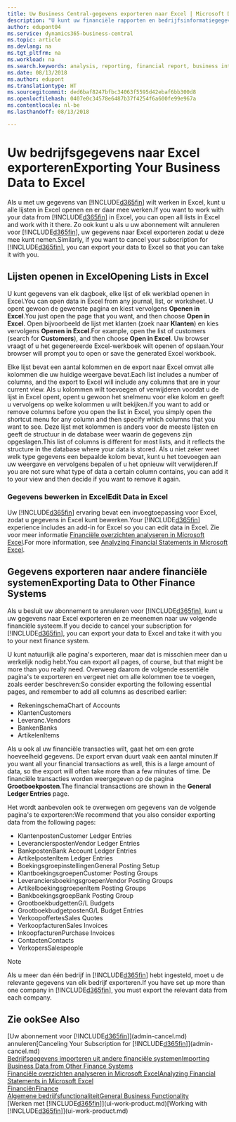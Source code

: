 ```yaml
---
title: Uw Business Central-gegevens exporteren naar Excel | Microsoft Docs
description: "U kunt uw financiële rapporten en bedrijfsinformatiegegevens uit Business Central exporteren naar Excel of uw gegevens in Excel openen."
author: edupont04
ms.service: dynamics365-business-central
ms.topic: article
ms.devlang: na
ms.tgt_pltfrm: na
ms.workload: na
ms.search.keywords: analysis, reporting, financial report, business intelligence, BI, Excel
ms.date: 08/13/2018
ms.author: edupont
ms.translationtype: HT
ms.sourcegitcommit: ded6baf8247bfbc34063f5595d42ebaf6bb300d8
ms.openlocfilehash: 0407e0c34578e6487b37f4254f6a600fe99e967a
ms.contentlocale: nl-be
ms.lasthandoff: 08/13/2018

---
```

# <a name="exporting-your-business-data-to-excel"></a><span data-ttu-id="0ae84-103">Uw bedrijfsgegevens naar Excel exporteren</span><span class="sxs-lookup"><span data-stu-id="0ae84-103">Exporting Your Business Data to Excel</span></span>
<span data-ttu-id="0ae84-104">Als u met uw gegevens van [!INCLUDE[d365fin](includes/d365fin_md.md)] wilt werken in Excel, kunt u alle lijsten in Excel openen en er daar mee werken.</span><span class="sxs-lookup"><span data-stu-id="0ae84-104">If you want to work with your data from [!INCLUDE[d365fin](includes/d365fin_md.md)] in Excel, you can open all lists in Excel and work with it there.</span></span> <span data-ttu-id="0ae84-105">Zo ook kunt u als u uw abonnement wilt annuleren voor [!INCLUDE[d365fin](includes/d365fin_md.md)], uw gegevens naar Excel exporteren zodat u deze mee kunt nemen.</span><span class="sxs-lookup"><span data-stu-id="0ae84-105">Similarly, if you want to cancel your subscription for [!INCLUDE[d365fin](includes/d365fin_md.md)], you can export your data to Excel so that you can take it with you.</span></span>

## <a name="opening-lists-in-excel"></a><span data-ttu-id="0ae84-106">Lijsten openen in Excel</span><span class="sxs-lookup"><span data-stu-id="0ae84-106">Opening Lists in Excel</span></span>
<span data-ttu-id="0ae84-107">U kunt gegevens van elk dagboek, elke lijst of elk werkblad openen in Excel.</span><span class="sxs-lookup"><span data-stu-id="0ae84-107">You can open data in Excel from any journal, list, or worksheet.</span></span> <span data-ttu-id="0ae84-108">U opent gewoon de gewenste pagina en kiest vervolgens **Openen in Excel**.</span><span class="sxs-lookup"><span data-stu-id="0ae84-108">You just open the page that you want, and then choose **Open in Excel**.</span></span> <span data-ttu-id="0ae84-109">Open bijvoorbeeld de lijst met klanten (zoek naar **Klanten**) en kies vervolgens **Openen in Excel**.</span><span class="sxs-lookup"><span data-stu-id="0ae84-109">For example, open the list of customers (search for **Customers**), and then choose **Open in Excel**.</span></span> <span data-ttu-id="0ae84-110">Uw browser vraagt of u het gegenereerde Excel-werkboek wilt openen of opslaan.</span><span class="sxs-lookup"><span data-stu-id="0ae84-110">Your browser will prompt you to open or save the generated Excel workbook.</span></span>  

<span data-ttu-id="0ae84-111">Elke lijst bevat een aantal kolommen en de export naar Excel omvat alle kolommen die uw huidige weergave bevat.</span><span class="sxs-lookup"><span data-stu-id="0ae84-111">Each list includes a number of columns, and the export to Excel will include any columns that are in your current view.</span></span> <span data-ttu-id="0ae84-112">Als u kolommen wilt toevoegen of verwijderen voordat u de lijst in Excel opent, opent u gewoon het snelmenu voor elke kolom en geeft u vervolgens op welke kolommen u wilt bekijken.</span><span class="sxs-lookup"><span data-stu-id="0ae84-112">If you want to add or remove columns before you open the list in Excel, you simply open the shortcut menu for any column and then specify which columns that you want to see.</span></span> <span data-ttu-id="0ae84-113">Deze lijst met kolommen is anders voor de meeste lijsten en geeft de structuur in de database weer waarin de gegevens zijn opgeslagen.</span><span class="sxs-lookup"><span data-stu-id="0ae84-113">This list of columns is different for most lists, and it reflects the structure in the database where your data is stored.</span></span> <span data-ttu-id="0ae84-114">Als u niet zeker weet welk type gegevens een bepaalde kolom bevat, kunt u het toevoegen aan uw weergave en vervolgens bepalen of u het opnieuw wilt verwijderen.</span><span class="sxs-lookup"><span data-stu-id="0ae84-114">If you are not sure what type of data a certain column contains, you can add it to your view and then decide if you want to remove it again.</span></span>  

### <a name="edit-data-in-excel"></a><span data-ttu-id="0ae84-115">Gegevens bewerken in Excel</span><span class="sxs-lookup"><span data-stu-id="0ae84-115">Edit Data in Excel</span></span>
<span data-ttu-id="0ae84-116">Uw [!INCLUDE[d365fin](includes/d365fin_md.md)] ervaring bevat een invoegtoepassing voor Excel, zodat u gegevens in Excel kunt bewerken.</span><span class="sxs-lookup"><span data-stu-id="0ae84-116">Your [!INCLUDE[d365fin](includes/d365fin_md.md)] experience includes an add-in for Excel so you can edit data in Excel.</span></span> <span data-ttu-id="0ae84-117">Zie voor meer informatie [Financiële overzichten analyseren in Microsoft Excel](finance-analyze-excel.md).</span><span class="sxs-lookup"><span data-stu-id="0ae84-117">For more information, see [Analyzing Financial Statements in Microsoft Excel](finance-analyze-excel.md).</span></span>  

## <a name="exporting-data-to-other-finance-systems"></a><span data-ttu-id="0ae84-118">Gegevens exporteren naar andere financiële systemen</span><span class="sxs-lookup"><span data-stu-id="0ae84-118">Exporting Data to Other Finance Systems</span></span>
<span data-ttu-id="0ae84-119">Als u besluit uw abonnement te annuleren voor [!INCLUDE[d365fin](includes/d365fin_md.md)], kunt u uw gegevens naar Excel exporteren en ze meenemen naar uw volgende financiële systeem.</span><span class="sxs-lookup"><span data-stu-id="0ae84-119">If you decide to cancel your subscription for [!INCLUDE[d365fin](includes/d365fin_md.md)], you can export your data to Excel and take it with you to your next finance system.</span></span>  

<span data-ttu-id="0ae84-120">U kunt natuurlijk alle pagina's exporteren, maar dat is misschien meer dan u werkelijk nodig hebt.</span><span class="sxs-lookup"><span data-stu-id="0ae84-120">You can export all pages, of course, but that might be more than you really need.</span></span> <span data-ttu-id="0ae84-121">Overweeg daarom de volgende essentiële pagina's te exporteren en vergeet niet om alle kolommen toe te voegen, zoals eerder beschreven:</span><span class="sxs-lookup"><span data-stu-id="0ae84-121">So consider exporting the following essential pages, and remember to add all columns as described earlier:</span></span>  

* <span data-ttu-id="0ae84-122">Rekeningschema</span><span class="sxs-lookup"><span data-stu-id="0ae84-122">Chart of Accounts</span></span>  
* <span data-ttu-id="0ae84-123">Klanten</span><span class="sxs-lookup"><span data-stu-id="0ae84-123">Customers</span></span>  
* <span data-ttu-id="0ae84-124">Leveranc.</span><span class="sxs-lookup"><span data-stu-id="0ae84-124">Vendors</span></span>  
* <span data-ttu-id="0ae84-125">Banken</span><span class="sxs-lookup"><span data-stu-id="0ae84-125">Banks</span></span>  
* <span data-ttu-id="0ae84-126">Artikelen</span><span class="sxs-lookup"><span data-stu-id="0ae84-126">Items</span></span>  

<span data-ttu-id="0ae84-127">Als u ook al uw financiële transacties wilt, gaat het om een grote hoeveelheid gegevens. De export ervan duurt vaak een aantal minuten.</span><span class="sxs-lookup"><span data-stu-id="0ae84-127">If you want all your financial transactions as well, this is a large amount of data, so the export will often take more than a few minutes of time.</span></span> <span data-ttu-id="0ae84-128">De financiële transacties worden weergegeven op de pagina **Grootboekposten**.</span><span class="sxs-lookup"><span data-stu-id="0ae84-128">The financial transactions are shown in the **General Ledger Entries** page.</span></span>  

<span data-ttu-id="0ae84-129">Het wordt aanbevolen ook te overwegen om gegevens van de volgende pagina's te exporteren:</span><span class="sxs-lookup"><span data-stu-id="0ae84-129">We recommend that you also consider exporting data from the following pages:</span></span>  

* <span data-ttu-id="0ae84-130">Klantenposten</span><span class="sxs-lookup"><span data-stu-id="0ae84-130">Customer Ledger Entries</span></span>  
* <span data-ttu-id="0ae84-131">Leveranciersposten</span><span class="sxs-lookup"><span data-stu-id="0ae84-131">Vendor Ledger Entries</span></span>  
* <span data-ttu-id="0ae84-132">Bankposten</span><span class="sxs-lookup"><span data-stu-id="0ae84-132">Bank Account Ledger Entries</span></span>  
* <span data-ttu-id="0ae84-133">Artikelposten</span><span class="sxs-lookup"><span data-stu-id="0ae84-133">Item Ledger Entries</span></span>  
* <span data-ttu-id="0ae84-134">Boekingsgroepinstellingen</span><span class="sxs-lookup"><span data-stu-id="0ae84-134">General Posting Setup</span></span>  
* <span data-ttu-id="0ae84-135">Klantboekingsgroepen</span><span class="sxs-lookup"><span data-stu-id="0ae84-135">Customer Posting Groups</span></span>  
* <span data-ttu-id="0ae84-136">Leveranciersboekingsgroepen</span><span class="sxs-lookup"><span data-stu-id="0ae84-136">Vendor Posting Groups</span></span>  
* <span data-ttu-id="0ae84-137">Artikelboekingsgroepen</span><span class="sxs-lookup"><span data-stu-id="0ae84-137">Item Posting Groups</span></span>  
* <span data-ttu-id="0ae84-138">Bankboekingsgroep</span><span class="sxs-lookup"><span data-stu-id="0ae84-138">Bank Posting Group</span></span>  
* <span data-ttu-id="0ae84-139">Grootboekbudgetten</span><span class="sxs-lookup"><span data-stu-id="0ae84-139">G/L Budgets</span></span>  
* <span data-ttu-id="0ae84-140">Grootboekbudgetposten</span><span class="sxs-lookup"><span data-stu-id="0ae84-140">G/L Budget Entries</span></span>  
* <span data-ttu-id="0ae84-141">Verkoopoffertes</span><span class="sxs-lookup"><span data-stu-id="0ae84-141">Sales Quotes</span></span>  
* <span data-ttu-id="0ae84-142">Verkoopfacturen</span><span class="sxs-lookup"><span data-stu-id="0ae84-142">Sales Invoices</span></span>  
* <span data-ttu-id="0ae84-143">Inkoopfacturen</span><span class="sxs-lookup"><span data-stu-id="0ae84-143">Purchase Invoices</span></span>  
* <span data-ttu-id="0ae84-144">Contacten</span><span class="sxs-lookup"><span data-stu-id="0ae84-144">Contacts</span></span>  
* <span data-ttu-id="0ae84-145">Verkopers</span><span class="sxs-lookup"><span data-stu-id="0ae84-145">Salespeople</span></span>  

> [!NOTE]  
>   <span data-ttu-id="0ae84-146">Als u meer dan één bedrijf in [!INCLUDE[d365fin](includes/d365fin_md.md)] hebt ingesteld, moet u de relevante gegevens van elk bedrijf exporteren.</span><span class="sxs-lookup"><span data-stu-id="0ae84-146">If you have set up more than one company in [!INCLUDE[d365fin](includes/d365fin_md.md)], you must export the relevant data from each company.</span></span>

## <a name="see-also"></a><span data-ttu-id="0ae84-147">Zie ook</span><span class="sxs-lookup"><span data-stu-id="0ae84-147">See Also</span></span>
<span data-ttu-id="0ae84-148">[Uw abonnement voor [!INCLUDE[d365fin](includes/d365fin_md.md)]](admin-cancel.md) annuleren</span><span class="sxs-lookup"><span data-stu-id="0ae84-148">[Canceling Your Subscription for [!INCLUDE[d365fin](includes/d365fin_md.md)]](admin-cancel.md)</span></span>  
[<span data-ttu-id="0ae84-149">Bedrijfsgegevens importeren uit andere financiële systemen</span><span class="sxs-lookup"><span data-stu-id="0ae84-149">Importing Business Data from Other Finance Systems</span></span>](across-import-data-configuration-packages.md)  
[<span data-ttu-id="0ae84-150">Financiële overzichten analyseren in Microsoft Excel</span><span class="sxs-lookup"><span data-stu-id="0ae84-150">Analyzing Financial Statements in Microsoft Excel</span></span>](finance-analyze-excel.md)  
[<span data-ttu-id="0ae84-151">Financiën</span><span class="sxs-lookup"><span data-stu-id="0ae84-151">Finance</span></span>](finance.md)  
[<span data-ttu-id="0ae84-152">Algemene bedrijfsfunctionaliteit</span><span class="sxs-lookup"><span data-stu-id="0ae84-152">General Business Functionality</span></span>](ui-across-business-areas.md)  
<span data-ttu-id="0ae84-153">[Werken met [!INCLUDE[d365fin](includes/d365fin_md.md)]](ui-work-product.md)</span><span class="sxs-lookup"><span data-stu-id="0ae84-153">[Working with [!INCLUDE[d365fin](includes/d365fin_md.md)]](ui-work-product.md)</span></span>  

